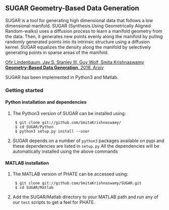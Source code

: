 SUGAR Geometry-Based Data Generation
-------------------------------------------------------

SUGAR is a tool for generating high dimensional data that follows a low dimensional manifold. SUGAR (Synthesis Using Geometrically Aligned Random-walks) uses a diffusion process to learn a manifold geometry from the data. Then, it generates new points evenly along the manifold by pulling randomly generated points into its intrinsic structure using a diffusion kernel. SUGAR equalizes the density along the manifold by selectively generating points in sparse areas of the manifold.

[Ofir Lindenbaum, Jay S. Stanley III, Guy Wolf, Smita Krishnaswamy **Geometry-Based Data Generation**. 2018. *Arxiv*](https://arxiv.org/abs/1802.04927)


SUGAR has been implemented in Python3 and Matlab.


### Getting started

#### Python installation and dependencies
1. The Python3 version of SUGAR can be installed using:

        $ git clone git://github.com/SmitaKrishnaswamy/
        $ cd SUGAR/Python
        $ python3 setup.py install --user

2. SUGAR depends on a number of `python3` packages available on pypi and these dependencies are listed in `setup.py`
All the dependencies will be automatically installed using the above commands

#### MATLAB installation
1. The MATLAB version of PHATE can be accessed using:

        $ git clone git://github.com/SmitaKrishnaswamy/SUGAR.git
        $ cd SUGAR/Matlab

2. Add the SUGAR/Matlab directory to your MATLAB path and run any of our `test` scripts to get a feel for PHATE.
